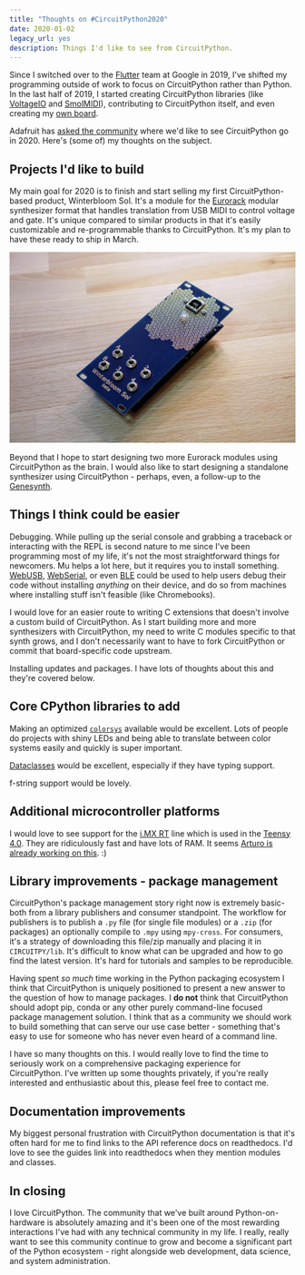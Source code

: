 ```yaml
---
title: "Thoughts on #CircuitPython2020"
date: 2020-01-02
legacy_url: yes
description: Things I'd like to see from CircuitPython.
---
```


Since I switched over to the [Flutter](https://flutter.dev) team at Google in 2019, I've shifted my programming outside of work to focus on CircuitPython rather than Python. In the last half of 2019, I started creating CircuitPython libraries (like [VoltageIO](https://github.com/theacodes/Winterbloom_VoltageIO) and [SmolMIDI](https://github.com/theacodes/Winterbloom_SmolMIDI)), contributing to CircuitPython itself, and even creating my [own board](../lessons-learned-from-building-a-circuitpython-board).

Adafruit has [asked the community](https://blog.adafruit.com/2020/01/01/what-do-you-want-from-circuitpython-in-2020-circuitpython2020-circuitpython/) where we'd like to see CircuitPython go in 2020. Here's (some of) my thoughts on the subject.


## Projects I'd like to build

My main goal for 2020 is to finish and start selling my first CircuitPython-based product, Winterbloom Sol. It's a module for the [Eurorack]() modular synthesizer format that handles translation from USB MIDI to control voltage and gate. It's unique compared to similar products in that it's easily customizable and re-programmable thanks to CircuitPython. It's my plan to have these ready to ship in March.

![](./sol.jpeg)

Beyond that I hope to start designing two more Eurorack modules using CircuitPython as the brain. I would also like to start designing a standalone synthesizer using CircuitPython - perhaps, even, a follow-up to the [Genesynth](../genesynth-a-sega-genesis-inspired-synthesizer).

## Things I think could be easier

Debugging. While pulling up the serial console and grabbing a traceback or interacting with the REPL is second nature to me since I've been programming most of my life, it's not the most straightforward things for newcomers. Mu helps a lot here, but it requires you to install something. [WebUSB](https://wicg.github.io/webusb/), [WebSerial](https://github.com/WICG/serial/wiki), or even [BLE](https://en.wikipedia.org/wiki/Bluetooth_Low_Energy) could be used to help users debug their code without installing *anything* on their device, and do so from machines where installing stuff isn't feasible (like Chromebooks).

I would love for an easier route to writing C extensions that doesn't involve a custom build of CircuitPython. As I start building more and more synthesizers with CircuitPython, my need to write C modules specific to that synth grows, and I don't necessarily want to have to fork CircuitPython or commit that board-specific code upstream.

Installing updates and packages. I have lots of thoughts about this and they're covered below.


## Core CPython libraries to add

Making an optimized [`colorsys`](https://docs.python.org/3/library/colorsys.html) available would be excellent. Lots of people do projects with shiny LEDs and being able to translate between color systems easily and quickly is super important.

[Dataclasses](https://docs.python.org/3/library/dataclasses.html#dataclasses.dataclass) would be excellent, especially if they have typing support.

f-string support would be lovely.


## Additional microcontroller platforms

I would love to see support for the [i.MX RT](https://www.nxp.com/products/processors-and-microcontrollers/arm-microcontrollers/i.mx-rt-series:IMX-RT-SERIES) line which is used in the [Teensy 4.0](https://www.pjrc.com/store/teensy40.html). They are ridiculously fast and have lots of RAM. It seems [Arturo is already working on this](https://www.hackster.io/news/the-i-mx-rt-family-makes-for-some-feature-filled-feathers-1210a63f8ef7). :)


## Library improvements - package management

CircuitPython's package management story right now is extremely basic- both from a library publishers and consumer standpoint. The workflow for publishers is to publish a `.py` file (for single file modules) or a `.zip` (for packages) an optionally compile to `.mpy` using `mpy-cross`. For consumers, it's a strategy of downloading this file/zip manually and placing it in `CIRCUITPY/lib`. It's difficult to know what can be upgraded and how to go find the latest version. It's hard for tutorials and samples to be reproducible.

Having spent *so much* time working in the Python packaging ecosystem I think that CircuitPython is uniquely positioned to present a new answer to the question of how to manage packages. I **do not** think that CircuitPython should adopt pip, conda or any other purely command-line focused package management solution. I think that as a community we should work to build something that can serve our use case better - something that's easy to use for someone who has never even heard of a command line.

I have so many thoughts on this. I would really love to find the time to seriously work on a comprehensive packaging experience for CircuitPython. I've written up some thoughts privately, if you're really interested and enthusiastic about this, please feel free to contact me.


## Documentation improvements

My biggest personal frustration with CircuitPython documentation is that it's often hard for me to find links to the API reference docs on readthedocs. I'd love to see the guides link into readthedocs when they mention modules and classes.


## In closing

I love CircuitPython. The community that we've built around Python-on-hardware is absolutely amazing and it's been one of the most rewarding interactions I've had with any technical community in my life. I really, really want to see this community continue to grow and become a significant part of the Python ecosystem - right alongside web development, data science, and system administration.
